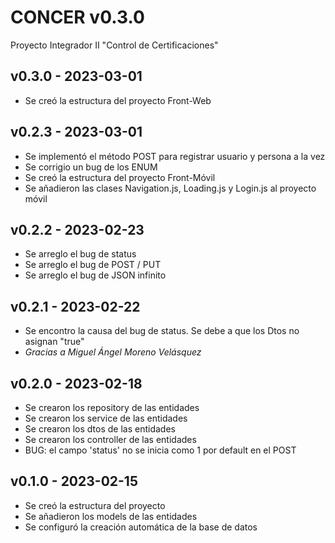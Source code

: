 # CONCER v0.3.0
 Proyecto Integrador II "Control de Certificaciones"
 ## v0.3.0 - 2023-03-01
  - Se creó la estructura del proyecto Front-Web
 
 ## v0.2.3 - 2023-03-01
  - Se implementó el método POST para registrar usuario y persona a la vez
  - Se corrigio un bug de los ENUM
  - Se creó la estructura del proyecto Front-Móvil
  - Se añadieron las clases Navigation.js, Loading.js y Login.js al proyecto móvil
 
 ## v0.2.2 - 2023-02-23
 - Se arreglo el bug de status
 - Se arreglo el bug de POST / PUT
 - Se arreglo el bug de JSON infinito
 
 ## v0.2.1 - 2023-02-22
 - Se encontro la causa del bug de status. Se debe a que los Dtos no asignan "true"
 - *Gracias a Miguel Ángel Moreno Velásquez*
 
 ## v0.2.0 - 2023-02-18
- Se crearon los repository de las entidades
- Se crearon los service de las entidades
- Se crearon los dtos de las entidades
- Se crearon los controller de las entidades
- BUG: el campo 'status' no se inicia como 1 por default en el POST

 ## v0.1.0 - 2023-02-15
- Se creó la estructura del proyecto
- Se añadieron los models de las entidades
- Se configuró la creación automática de la base de datos
